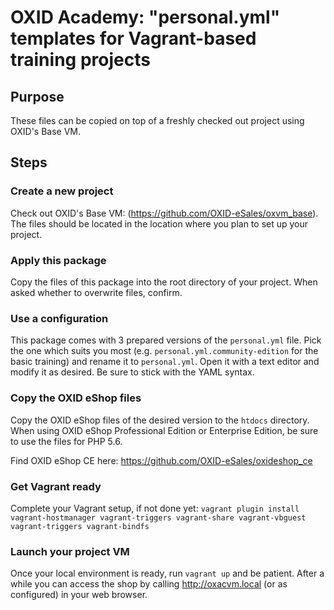 # OXID Academy: "personal.yml" templates for Vagrant-based training projects

## Purpose
These files can be copied on top of a freshly checked out project using OXID's Base VM.

## Steps

### Create a new project

Check out OXID's Base VM: (https://github.com/OXID-eSales/oxvm_base). The files should be located in the location where you plan to set up your project.

### Apply this package

Copy the files of this package into the root directory of your project. When asked whether to overwrite files, confirm.

### Use a configuration

This package comes with 3 prepared versions of the `personal.yml` file. Pick the one which suits you most (e.g. `personal.yml.community-edition` for the basic training)
and rename it to `personal.yml`. Open it with a text editor and modify it as desired. Be sure to stick with the YAML syntax.

### Copy the OXID eShop files

Copy the OXID eShop files of the desired version to the `htdocs` directory. When using OXID eShop Professional Edition or Enterprise Edition, be sure to use the
files for PHP 5.6.

Find OXID eShop CE here: https://github.com/OXID-eSales/oxideshop_ce

### Get Vagrant ready

Complete your Vagrant setup, if not done yet:
`vagrant plugin install vagrant-hostmanager vagrant-triggers vagrant-share vagrant-vbguest vagrant-triggers vagrant-bindfs`

### Launch your project VM

Once your local environment is ready, run
`vagrant up`
and be patient. After a while you can access the shop by calling http://oxacvm.local (or as configured) in your web browser.